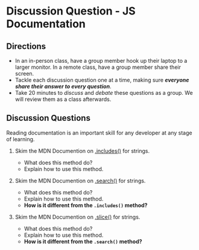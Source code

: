 # Discussion Question - JS Documentation

## Directions
- In an in-person class, have a group member hook up their laptop to a larger monitor. In a remote class, have a group member share their screen.
- Tackle each discussion question one at a time, making sure **_everyone share their answer to every question_**. 
- Take 20 minutes to _discuss_ and _debate_ these questions as a group. We will review them as a class afterwards. 


## Discussion Questions

Reading documentation is an important skill for any developer at any stage of learning. 
1. Skim the MDN Documention on [.includes()](https://developer.mozilla.org/en-US/docs/Web/JavaScript/Reference/Global_Objects/String/includes) for strings. 
    * What does this method do?
    * Explain how to use this method. 
    
2. Skim the MDN Documention on [.search()](https://developer.mozilla.org/en-US/docs/Web/JavaScript/Reference/Global_Objects/String/search) for strings. 
    * What does this method do?
    * Explain how to use this method. 
    * **How is it different from the `.includes()` method?**
    
3. Skim the MDN Documention on [.slice()](https://developer.mozilla.org/en-US/docs/Web/JavaScript/Reference/Global_Objects/String/slice) for strings. 
    * What does this method do?
    * Explain how to use this method. 
    * **How is it different from the `.search()` method?**
